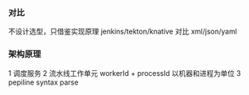 ### 对比 
不设计选型，只借鉴实现原理
jenkins/tekton/knative 对比
xml/json/yaml

### 架构原理
1 调度服务
2 流水线工作单元 workerId + processId 以机器和进程为单位
3 pepiline syntax parse